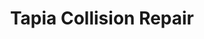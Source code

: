 ---
title: "Tapia Collision Repair"
url: /saint-paul-park/tapia-collision-repair/
shop: Autowerkstatt
---